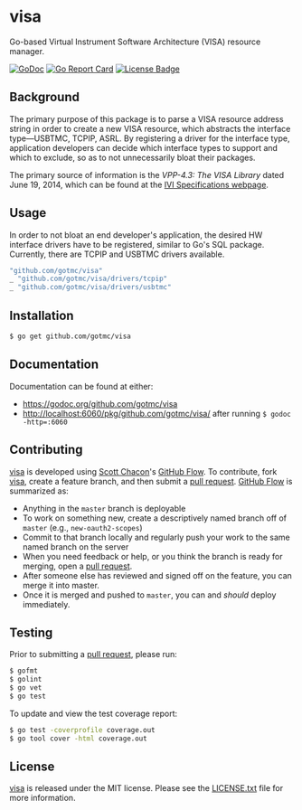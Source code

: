 # visa

Go-based Virtual Instrument Software Architecture (VISA) resource
manager.

[![GoDoc][godoc badge]][godoc link]
[![Go Report Card][report badge]][report card]
[![License Badge][license badge]][LICENSE.txt]

## Background

The primary purpose of this package is to parse a VISA resource address
string in order to create a new VISA resource, which abstracts the
interface type—USBTMC, TCPIP, ASRL. By registering a driver for the
interface type, application developers can decide which interface types
to support and which to exclude, so as to not unnecessarily bloat their
packages.

The primary source of information is the *VPP-4.3: The VISA Library*
dated June 19, 2014, which can be found at the [IVI Specifications
webpage][ivi-specs].

## Usage

In order to not bloat an end developer's application, the desired HW interface
drivers have to be registered, similar to Go's SQL package. Currently,
there are TCPIP and USBTMC drivers available.

```go
"github.com/gotmc/visa"
_ "github.com/gotmc/visa/drivers/tcpip"
_ "github.com/gotmc/visa/drivers/usbtmc"
```

## Installation

```bash
$ go get github.com/gotmc/visa
```

## Documentation

Documentation can be found at either:

- <https://godoc.org/github.com/gotmc/visa>
- <http://localhost:6060/pkg/github.com/gotmc/visa/> after running `$
  godoc -http=:6060`

## Contributing

[visa][] is developed using [Scott Chacon][]'s [GitHub Flow][]. To
contribute, fork [visa][], create a feature branch, and then
submit a [pull request][].  [GitHub Flow][] is summarized as:

- Anything in the `master` branch is deployable
- To work on something new, create a descriptively named branch off of
  `master` (e.g., `new-oauth2-scopes`)
- Commit to that branch locally and regularly push your work to the same
  named branch on the server
- When you need feedback or help, or you think the branch is ready for
  merging, open a [pull request][].
- After someone else has reviewed and signed off on the feature, you can
  merge it into master.
- Once it is merged and pushed to `master`, you can and *should* deploy
  immediately.

## Testing

Prior to submitting a [pull request][], please run:

```bash
$ gofmt
$ golint
$ go vet
$ go test
```

To update and view the test coverage report:

```bash
$ go test -coverprofile coverage.out
$ go tool cover -html coverage.out
```

## License

[visa][] is released under the MIT license. Please see the
[LICENSE.txt][] file for more information.

[GitHub Flow]: http://scottchacon.com/2011/08/31/github-flow.html
[godoc badge]: https://godoc.org/github.com/gotmc/visa?status.svg
[godoc link]: https://godoc.org/github.com/gotmc/visa
[ivi-specs]: http://www.ivifoundation.org/specifications/
[LICENSE.txt]: https://github.com/gotmc/visa/blob/master/LICENSE.txt
[license badge]: https://img.shields.io/badge/license-MIT-blue.svg
[pull request]: https://help.github.com/articles/using-pull-requests
[report badge]: https://goreportcard.com/badge/github.com/gotmc/visa
[report card]: https://goreportcard.com/report/github.com/gotmc/visa
[Scott Chacon]: http://scottchacon.com/about.html
[visa]: https://github.com/gotmc/visa
